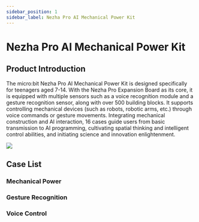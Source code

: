```yaml
---
sidebar_position: 1
sidebar_label: Nezha Pro AI Mechanical Power Kit
---
```


# Nezha Pro AI Mechanical Power Kit

## Product Introduction
The micro:bit Nezha Pro AI Mechanical Power Kit is designed specifically for teenagers aged 7-14. With the Nezha Pro Expansion Board as its core, it is equipped with multiple sensors such as a voice recognition module and a gesture recognition sensor, along with over 500 building blocks. It supports controlling mechanical devices (such as robots, robotic arms, etc.) through voice commands or gesture movements. Integrating mechanical construction and AI interaction, 16 cases guide users from basic transmission to AI programming, cultivating spatial thinking and intelligent control abilities, and initiating science and innovation enlightenment.

![](https://wiki-media-ef.oss-cn-hongkong.aliyuncs.com/i18n/en/docusaurus-plugin-content-docs/current/microbit/building-blocks/nezha-pro-ai-mechanical-power-kit/images/nezha-pro-ai-mechanical-power-kit.png)

## Case List

### Mechanical Power
<cardbox>
  <card
    href="./nezha-pro-ai-mechanical-power-kit-case-01/"
    title="Simple Quadruped Robot"
    description=""
    img={'https://wiki-media-ef.oss-cn-hongkong.aliyuncs.com/i18n/en/docusaurus-plugin-content-docs/current/microbit/building-blocks/nezha-pro-ai-mechanical-power-kit/images/nezha-pro-ai-mechanical-power-kit-case-01.png'}
  />
  <card
    href="./nezha-pro-ai-mechanical-power-kit-case-02/"
    title="Bipedal Walking Robot"
    description=""
    img={'https://wiki-media-ef.oss-cn-hongkong.aliyuncs.com/i18n/en/docusaurus-plugin-content-docs/current/microbit/building-blocks/nezha-pro-ai-mechanical-power-kit/images/nezha-pro-ai-mechanical-power-kit-case-02.png'}
  />
  <card
    href="./nezha-pro-ai-mechanical-power-kit-case-03/"
    title="Simple Mechanical Dog"
    description=""
    img={'https://wiki-media-ef.oss-cn-hongkong.aliyuncs.com/i18n/en/docusaurus-plugin-content-docs/current/microbit/building-blocks/nezha-pro-ai-mechanical-power-kit/images/nezha-pro-ai-mechanical-power-kit-case-03.png'}
  />
  <card
    href="./nezha-pro-ai-mechanical-power-kit-case-04/"
    title="Vibration Robot"
    description=""
    img={'https://wiki-media-ef.oss-cn-hongkong.aliyuncs.com/i18n/en/docusaurus-plugin-content-docs/current/microbit/building-blocks/nezha-pro-ai-mechanical-power-kit/images/nezha-pro-ai-mechanical-power-kit-case-04.png'}
  />
  <card
    href="./nezha-pro-ai-mechanical-power-kit-case-05/"
    title="Helicopter"
    description=""
    img={'https://wiki-media-ef.oss-cn-hongkong.aliyuncs.com/i18n/en/docusaurus-plugin-content-docs/current/microbit/building-blocks/nezha-pro-ai-mechanical-power-kit/images/nezha-pro-ai-mechanical-power-kit-case-05.png'}
  />
  <card
    href="./nezha-pro-ai-mechanical-power-kit-case-06/"
    title="Wood-Sawing Robot"
    description=""
    img={'https://wiki-media-ef.oss-cn-hongkong.aliyuncs.com/i18n/en/docusaurus-plugin-content-docs/current/microbit/building-blocks/nezha-pro-ai-mechanical-power-kit/images/nezha-pro-ai-mechanical-power-kit-case-06.png'}
  />
</cardbox>

### Gesture Recognition
<cardbox>
  <card
    href="./nezha-pro-ai-mechanical-power-kit-case-07/"
    title="Gesture-Controlled Racing Car"
    description=""
    img={'https://wiki-media-ef.oss-cn-hongkong.aliyuncs.com/i18n/en/docusaurus-plugin-content-docs/current/microbit/building-blocks/nezha-pro-ai-mechanical-power-kit/images/nezha-pro-ai-mechanical-power-kit-case-07.png'}
  />
  <card
    href="./nezha-pro-ai-mechanical-power-kit-case-08/"
    title="Gesture-Controlled Desk Lamp"
    description=""
    img={'https://wiki-media-ef.oss-cn-hongkong.aliyuncs.com/i18n/en/docusaurus-plugin-content-docs/current/microbit/building-blocks/nezha-pro-ai-mechanical-power-kit/images/nezha-pro-ai-mechanical-power-kit-case-08.png'}
  />
  <card
    href="./nezha-pro-ai-mechanical-power-kit-case-09/"
    title="Gesture-Controlled Bulldozer"
    description=""
    img={'https://wiki-media-ef.oss-cn-hongkong.aliyuncs.com/i18n/en/docusaurus-plugin-content-docs/current/microbit/building-blocks/nezha-pro-ai-mechanical-power-kit/images/nezha-pro-ai-mechanical-power-kit-case-09.png'}
  />
  <card
    href="./nezha-pro-ai-mechanical-power-kit-case-10/"
    title="Gesture-Controlled Robotic Arm"
    description=""
    img={'https://wiki-media-ef.oss-cn-hongkong.aliyuncs.com/i18n/en/docusaurus-plugin-content-docs/current/microbit/building-blocks/nezha-pro-ai-mechanical-power-kit/images/nezha-pro-ai-mechanical-power-kit-case-10.png'}
  />
  <card
    href="./nezha-pro-ai-mechanical-power-kit-case-11/"
    title="Gesture-Controlled Excavator"
    description=""
    img={'https://wiki-media-ef.oss-cn-hongkong.aliyuncs.com/i18n/en/docusaurus-plugin-content-docs/current/microbit/building-blocks/nezha-pro-ai-mechanical-power-kit/images/nezha-pro-ai-mechanical-power-kit-case-11.png'}
  />
</cardbox>

### Voice Control
<cardbox>
  <card
    href="./nezha-pro-ai-mechanical-power-kit-case-12/"
    title="Voice-Controlled Fan"
    description=""
    img={'https://wiki-media-ef.oss-cn-hongkong.aliyuncs.com/i18n/en/docusaurus-plugin-content-docs/current/microbit/building-blocks/nezha-pro-ai-mechanical-power-kit/images/nezha-pro-ai-mechanical-power-kit-case-12.png'}
  />
  <card
    href="./nezha-pro-ai-mechanical-power-kit-case-13/"
    title="Voice-Controlled Forklift"
    description=""
    img={'https://wiki-media-ef.oss-cn-hongkong.aliyuncs.com/i18n/en/docusaurus-plugin-content-docs/current/microbit/building-blocks/nezha-pro-ai-mechanical-power-kit/images/nezha-pro-ai-mechanical-power-kit-case-13.png'}
  />
  <card
    href="./nezha-pro-ai-mechanical-power-kit-case-14/"
    title="Voice-Controlled Lamp"
    description=""
    img={'https://wiki-media-ef.oss-cn-hongkong.aliyuncs.com/i18n/en/docusaurus-plugin-content-docs/current/microbit/building-blocks/nezha-pro-ai-mechanical-power-kit/images/nezha-pro-ai-mechanical-power-kit-case-14.png'}
  />
  <card
    href="./nezha-pro-ai-mechanical-power-kit-case-15/"
    title="Voice-Controlled Transport Vehicle"
    description=""
    img={'https://wiki-media-ef.oss-cn-hongkong.aliyuncs.com/i18n/en/docusaurus-plugin-content-docs/current/microbit/building-blocks/nezha-pro-ai-mechanical-power-kit/images/nezha-pro-ai-mechanical-power-kit-case-15.png'}
  />
  <card
    href="./nezha-pro-ai-mechanical-power-kit-case-16/"
    title="Voice-Controlled Beetle"
    description=""
    img={'https://wiki-media-ef.oss-cn-hongkong.aliyuncs.com/i18n/en/docusaurus-plugin-content-docs/current/microbit/building-blocks/nezha-pro-ai-mechanical-power-kit/images/nezha-pro-ai-mechanical-power-kit-case-16.png'}
  />
</cardbox>
